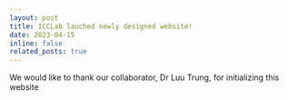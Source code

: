 ```yaml
---
layout: post
title: ICCLab lauched newly designed website!
date: 2023-04-15
inline: false
related_posts: true
---
```



We would like to thank our collaborator, Dr Luu Trung, for initializing this website
